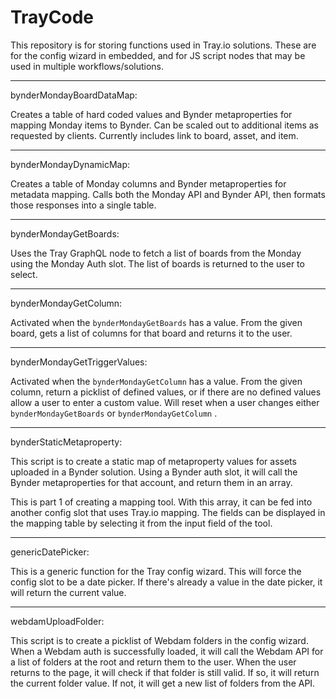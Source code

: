 # TrayCode

This repository is for storing functions used in Tray.io solutions. These are for the config wizard in embedded, and for JS script nodes that may be used in multiple workflows/solutions.

---

bynderMondayBoardDataMap:

Creates a table of hard coded values and Bynder metaproperties for mapping Monday items to Bynder. Can be scaled out to additional items as requested by clients. Currently includes link to board, asset, and item.

---

bynderMondayDynamicMap:

Creates a table of Monday columns and Bynder metaproperties for metadata mapping. Calls both the Monday API and Bynder API, then formats those responses into a single table.

---

bynderMondayGetBoards:

Uses the Tray GraphQL node to fetch a list of boards from the Monday using the Monday Auth slot. The list of boards is returned to the user to select.

---

bynderMondayGetColumn:

Activated when the `bynderMondayGetBoards` has a value. From the given board, gets a list of columns for that board and returns it to the user.

---

bynderMondayGetTriggerValues:

Activated when the `bynderMondayGetColumn` has a value. From the given column, return a picklist of defined values, or if there are no defined values allow a user to enter a custom value. Will reset when a user changes either `bynderMondayGetBoards` or `bynderMondayGetColumn` .

---

bynderStaticMetaproperty:

This script is to create a static map of metaproperty values for assets uploaded in a Bynder solution. Using a Bynder auth slot, it will call the Bynder metaproperties for that account, and return them in an array.

This is part 1 of creating a mapping tool. With this array, it can be fed into another config slot that uses Tray.io mapping. The fields can be displayed in the mapping table by selecting it from the input field of the tool.

---

genericDatePicker:

This is a generic function for the Tray config wizard. This will force the config slot to be a date picker. If there's already a value in the date picker, it will return the current value.

---

webdamUploadFolder:

This script is to create a picklist of Webdam folders in the config wizard. When a Webdam auth is successfully loaded, it will call the Webdam API for a list of folders at the root and return them to the user. When the user returns to the page, it will check if that folder is still valid. If so, it will return the current folder value. If not, it will get a new list of folders from the API.
